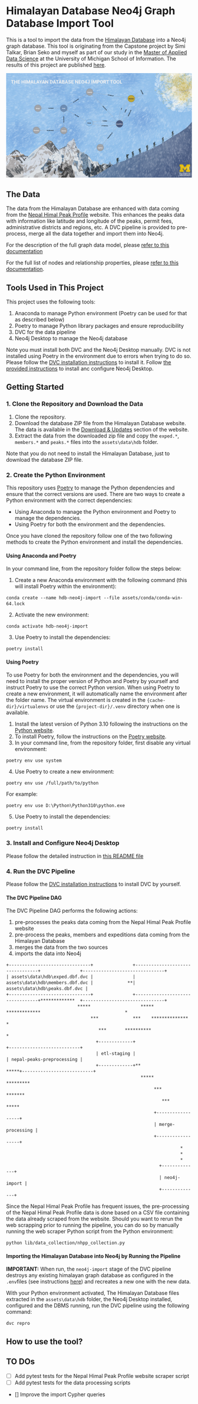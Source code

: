 # Himalayan Database Neo4j Graph Database Import Tool
This is a tool to import the data from the [Himalayan Database](https://www.himalayandatabase.com/) into a Neo4j 
graph database. This tool is originating from the Capstone project by Simi Talkar, Brian Seko and myself as part of our
study in the [Master of Applied Data Science](https://www.si.umich.edu/programs/master-applied-data-science) at the 
University of Michigan School of Information. The results of this project are published 
[here](http://umsi-mads-capstone-himalayas.s3-website-eu-west-1.amazonaws.com/index.html).

![](docs/neo4j-import-tool-header.jpg)

## The Data
The data from the Himalayan Database are enhanced with data coming from the 
[Nepal Himal Peak Profile](https://nepalhimalpeakprofile.org/) website. This enhances the peaks data with information
like latitude and longitude of the peaks, permit fees, administrative districts and regions, etc. A DVC pipeline is
provided to pre-process, merge all the data together and import them into Neo4j.

For the description of the full graph data model, please [refer to this documentation](docs/NEO4J_DATABASE.md)

For the full list of nodes and relationship properties, please [refer to this documentation](./SCHEMA.md).
## Tools Used in This Project
This project uses the following tools:
1. Anaconda to manage Python environment (Poetry can be used for that as described below)
2. Poetry to manage Python library packages and ensure reproducibility
3. DVC for the data pipeline
4. Neo4j Desktop to manage the Neo4j database

Note you must install both DVC and the Neo4j Desktop manually. DVC is not installed using Poetry in the environment due 
to errors when trying to do so. Please follow the [DVC installation instructions](https://dvc.org/doc/install/windows) 
to install it. Follow [the provided instructions](docs/NEOJ_SETUP.md) to install anc configure Neo4j Desktop.
## Getting Started
### 1. Clone the Repository and Download the Data
1. Clone the repository.
2. Download the database ZIP file from the Himalayan Database website. The data is available in the
[Download & Updates](https://www.himalayandatabase.com/downloads.html) section of the website.
3. Extract the data from the downloaded zip file and copy the `exped.*`, `members.*` and `peaks.*` files into the
`assets\data\hdb` folder.

Note that you do not need to install the Himalayan Database, just to download the database ZIP file.
### 2. Create the Python Environment
This repository uses [Poetry](https://python-poetry.org) to manage the Python dependencies and ensure that the correct 
versions are used. There are two ways to create a Python environment with the correct dependencies: 
* Using Anaconda to manage the Python environment and Poetry to manage the dependencies.
* Using Poetry for both the environment and the dependencies.

Once you have cloned the repository follow one of the two following methods to create the Python environment and
install the dependencies.
#### Using Anaconda and Poetry
In your command line, from the repository folder follow the steps below:
1. Create a new Anaconda environment with the following command (this will install Poetry within the environment):
```
conda create --name hdb-neo4j-import --file assets/conda/conda-win-64.lock
```
2. Activate the new environment:
```
conda activate hdb-neo4j-import
```
3. Use Poetry to install the dependencies:
```
poetry install
```
#### Using Poetry
To use Poetry for both the environment and the dependencies, you will need to install the proper version of Python and 
Poetry by yourself and instruct Poetry to use the correct Python version. When using Poetry to create a new environment,
it will automatically name the environment after the folder name. The virtual environment is created in the 
`{cache-dir}/virtualenvs`  or use the `{project-dir}/.venv` directory when one is available.

1. Install the latest version of Python 3.10 following the instructions on the 
[Python website](https://www.python.org/downloads/).
2. To install Poetry, follow the instructions on the [Poetry website](https://python-poetry.org/docs/#installation).
3. In your command line, from the repository folder, first disable any virtual environment:
```
poetry env use system
```
4. Use Poetry to create a new environment:
```
poetry env use /full/path/to/python
```
For example:
```
poetry env use D:\Python\Python310\python.exe
```
5. Use Poetry to install the dependencies:
```
poetry install
```
### 3. Install and Configure Neo4j Desktop
Please follow the detailed instruction in [this README file](docs/NEOJ_SETUP.md)
### 4. Run the DVC Pipeline
Please follow the [DVC installation instructions](https://dvc.org/doc/install/windows) to install DVC by yourself.
#### The DVC Pipeline DAG
The DVC Pipeline DAG performs the following actions:
1. pre-processes the peaks data coming from the Nepal Himal Peak Profile website
2. pre-process the peaks, members and expeditions data coming from the Himalayan Database
3. merges the data from the two sources
4. imports the data into Neo4j

```
+-------------------------------+               +---------------------------------+               +-------------------------------+
| assets\data\hdb\exped.dbf.dvc |               | assets\data\hdb\members.dbf.dvc |             **| assets\data\hdb\peaks.dbf.dvc |
+-------------------------------+               +---------------------------------+*************  +-------------------------------+
                           *****                   *****             *************                                *
                                ***             ***    **************                                             *
                                   ***       **********                                                           *
                                  +-------------+                                                   +---------------------------+
                                  | etl-staging |                                                   | nepal-peaks-preprocessing |
                                  +-------------+**                                            *****+---------------------------+
                                                   *****                              *********
                                                        ***                    *******
                                                           ***            *****
                                                        +------------------+
                                                        | merge-processing |
                                                        +------------------+
                                                                  *
                                                                  *
                                                                  *
                                                          +--------------+
                                                          | neo4j-import |
                                                          +--------------+
```

Since the Nepal Himal Peak Profile has frequent issues, the pre-processing of the Nepal Himal Peak Profile data is done 
based on a CSV file containing the data already scraped from the website. Should you want to rerun the web scrapping 
prior to running the pipeline, you can do so by manually running the web scraper Python script from the Python 
environment:
```
python lib/data_collection/nhpp_collection.py
```
#### Importing the Himalayan Database into Neo4j by Running the Pipeline
__IMPORTANT:__ When run, the `neo4j-import` stage of the DVC pipeline destroys any existing himalayan graph database
as configured in the `.env`files (see instructions [here](docs/NEOJ_SETUP.md)) and recreates a new one with the new 
data.

With your Python environment activated, The Himalayan Database files extracted in the `assets\data\hdb` folder, the
Neo4j Desktop installed, configured and the DBMS running, run the DVC pipeline using the following command:
```
dvc repro
```
## How to use the tool?
## TO DOs
- [ ] Add pytest tests for the Nepal Himal Peak Profile website scraper script
- [ ] Add pytest tests for the data processing scripts
- [] Improve the import Cypher queries